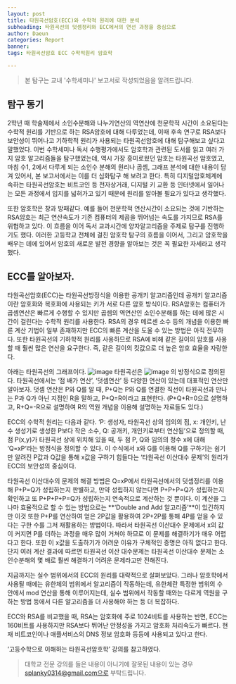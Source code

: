 ```yaml
---
layout: post
title: 타원곡선암호(ECC)와 수학적 원리에 대한 분석
subheading: 타원곡선의 덧셈정리와 ECC에서의 연선 과정을 중심으로
author: Daeun
categories: Report
banner:
tags: 타원곡선암호 ECC 수학적원리 암호학

---
```


> 본 탐구는 교내 '수학세미나' 보고서로 작성되었음을 알려드립니다.

## 탐구 동기

 2학년 때 학술제에서 소인수분해와 나누기연산의 역연산에 천문학적 시간이 소요된다는 수학적 원리를 기반으로 하는 RSA암호에 대해 다루었는데, 이때 후속 연구로 RSA보다 보안성이 뛰어나고 기하학적 원리가 사용되는 타원곡선암호에 대해 탐구해보고 싶다고 말했었다. 이번 수학세미나 독서 수행평가에서도 암호학과 관련된 도서를 읽고 여러 가지 암호 알고리즘들을 탐구했었는데, 역시 가장 흥미로웠던 암호는 타원곡선 암호였고, 마침 수1, 2에서 다루게 되는 소인수 분해의 원리나 곱셈, 그래프 분석에 대한 내용이 담겨 있어서, 본 보고서에서는 이를 더 심화탐구 해 보려고 한다. 특히 디지털암호체계에 속하는 타원곡선암호는 비트코인 등 전자상거래, 디지털 키 교환 등 인터넷에서 일어나는 모든 과정에서 입지를 넓혀가고 있기 때문에 원리를 알아볼 필요가 있다고 생각했다. 

 또한 암호학은 창과 방패같다. 예를 들어 천문학적 연산시간이 소요되는 것에 기반하는 RSA암호는 최근 연산속도가 기존 컴퓨터의 제곱을 뛰어넘는 속도를 가지므로 RSA를 위협하고 있다. 이 흐름을 이어 독서 교과시간에 양자알고리즘을 주제로 탐구를 진행하기도 했다. 이러한 고등학교 전체에 걸친 암호학 탐구의 흐름을 이어서, 그리고 암호학을 배우는 데에 있어서 암호의 새로운 발전 경향을 알아보는 것은 꼭 필요한 자세라고 생각했다.

## ECC를 알아보자. 

타원곡선암호(ECC)는 타원곡선방정식을 이용한 공개키 알고리즘인데 공개키 알고리즘이란 암호화와 복호화에 사용되는 키가 서로 다른 암호 방식이다. RSA암호는 컴퓨터가 곱셈연산은 빠르게 수행할 수 있지만 곱셈의 역연산인 소인수분해를 하는 데에 많은 시간이 걸린다는 수학적 원리를 사용한다. RSA의 경우 메르센 소수 등의 개념을 이용한 빠른 계산 기법이 일부 존재하지만 ECC의 빠른 계산을 도울 수 있는 방법은 아직 전무하다. 또한 타원곡선의 기하학적 원리를 사용하므로 RSA에 비해 같은 길이의 암호를 사용할 때 훨씬 많은 연산을 요구한다. 즉, 같은 길이의 킷값으로 더 높은 암호 효율을 자랑한다.

아래는 타원곡선의 그래프이다. 
![image](https://user-images.githubusercontent.com/79370538/174476105-a37bf781-29ca-4421-9499-fedc4f0aba47.png)
타원곡선은
![image](https://user-images.githubusercontent.com/79370538/174476111-b7f67db4-d23f-41eb-9fb8-4530b3c2a805.png)
 의 방정식으로 정의된다. 타원곡선에서는 ‘점 배가 연산’, ‘덧셈연산’ 등 다양한 연산이 있는데 대표적인 연산만 알아보자. 덧셈 연산은 P와 Q를 알 때, P+Q는 P와 Q를 연결한 직선이 타원곡선과 만나는 P과 Q가 아닌 지점인 R을 말하고, P+Q=R이라고 표현한다.
 (P+Q+R=0으로 설명하고, R+Q=-R으로 설명하여 R의 역원 개념을 이용해 설명하는 자료들도 있다.)

ECC의 수학적 원리는 다음과 같다. ‘P: 생성자, 타원곡선 상의 임의의 점, x: 개인키, 난수 생성기로 생성한 P보다 작은 소수, Q: 공개키, 개인키로부터 연산됨’으로 정의할 때, 점 P(x,y)가 타원곡선 상에 위치해 있을 때, 두 점 P, Q와 임의의 정수 x에 대해 ‘Q=xP‘라는 방정식을 정의할 수 있다. 이 수식에서 x와 G를 이용해 Q를 구하기는 쉽기만 알려진 P값과 Q값을 통해 x값을 구하기 힘들다는 ‘타원곡선 이산대수 문제’의 원리가 ECC의 보안성의 중심이다.

타원곡선 이산대수의 문제의 해결 방법은 Q=xP에서 타원곡선에서의 덧셈정리를 이용해 P+P=Q가 성립하는지 판별하고, 만약 성립하지 않는다면 P+P+P=Q가 성립하는지 확인하고 또 P+P+P+P=Q가 성립하는지 연속적으로 계산하는 것 뿐이다. 이 계산을 그나마 효율적으로 할 수 있는 방법으로는 **‘Double and Add 알고리즘’**이 있긴하지만 이것 또한 P+P를 연산하여 얻은 2P값을 활용하여 2P+2P를 통해 4P를 얻을 수 있다는 구한 수를 그저 재활용하는 방법이다. 따라서 타원곡선 이산대수 문제에서 x의 값이 커지면 P를 더하는 과정을 매우 많이 거쳐야 하므로 이 문제를 해결하기가 매우 어렵다고 한다. 또한 이 x값을 도출하기가 어려운 이유가 구체적인 증명은 아직 없다고 한다. 단지 여러 계산 결과에 따르면 타원곡선 이산 대수문제는 타원곡선 이산대수 문제는 소인수분해의 몇 배로 훨씬 해결하기 어려운 문제라고만 전해진다.

지금까지는 실수 범위에서의 ECC의 원리를 대략적으로 살펴보았다. 그러나 암호학에서 사용될 때에는 유한체의 범위에서 알고리즘이 작동하는데, 유한체란 특정한 범위의 수 안에서 mod 연산을 통해 이루어지는데, 실수 범위에서 작동할 때와는 다르게 역원을 구하는 방법 등에서 다른 알고리즘을 더 사용해야 하는 등 더 복잡하다.


ECC와 RSA를 비교했을 때, RSA는 암호화에 주로 1024비트를 사용하는 반면, ECC는 160비트를 사용하지만 RSA보다 뛰어난 안정성을 가지고 암호화 처리속도가 빠르다. 현재 비트코인이나 애플서비스의 DNS 정보 암호화 등등에 사용되고 있다고 한다.

‘고등수학으로 이해하는 타원곡선암호학’ 강의를 참고하였다.

>대학교 전문 강의를 들은 내용이 아니기에 잘못된 내용이 있는 경우 splanky0314@gmail.com으로 부탁드립니다.